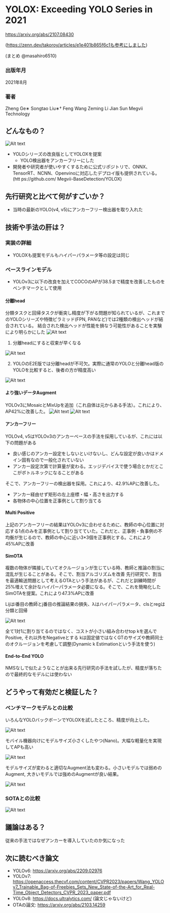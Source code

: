 # YOLOX: Exceeding YOLO Series in 2021
https://arxiv.org/abs/2107.08430

(https://zenn.dev/takoroy/articles/e1e401b865f6c1も参考にしました)

(まとめ @masahiro6510)

### 出版年月
2021年8月

### 著者
Zheng Ge∗ Songtao Liu∗† Feng Wang Zeming Li Jian Sun
Megvii Technology

## どんなもの？
![Alt text](yolox_fig/image.png)
- YOLOシリーズの改良版としてYOLOXを提案
    - YOLO検出器をアンカーフリーにした
- 開発者や研究者が使いやすくするために公式リポジトリで、ONNX、TensorRT、NCNN、Openvinoに対応したデプロイ版も提供されている。(htt
ps://github.com/ Megvii-BaseDetection/YOLOX)

## 先行研究と比べて何がすごいか？
- 当時の最新のYOLO(v4, v5)にアンカーフリー検出器を取り入れた

## 技術や手法の肝は？
### 実装の詳細
- YOLOXも提案モデルもハイパーパラメータ等の設定は同じ

### ベースラインモデル
- YOLOv3に以下の改良を加えてCOCOのAPが38.5まで精度を改善したものをベンチマークとして使用
    
#### 分離head
分類タスクと回帰タスクが衝突し精度が下がる問題が知られているが、これまでのYOLOシリーズや特徴ピラミッド(FPN, PANなど)では2種類の検出ヘッドが結合されている。
結合された検出ヘッドが性能を損なう可能性があることを実験により明らかにした
![Alt text](yolox_fig/image-2.png)

1. 分離headにすると収束が早くなる

![Alt text](yolox_fig/image-3.png)

2. YOLOのE2E版では分離headが不可欠。実際に通常のYOLOと分離head版のYOLOを比較すると、後者の方が精度高い

![Alt text](yolox_fig/image-4.png)

#### より強いデータAugment
YOLOv3にMosaicとMixUpを追加（これ自体は元からある手法）。これにより、AP42%に改善した。
![Alt text](yolox_fig/image8.png)
![Alt text](yolox_fig/image9.png)

#### アンカーフリー
YOLOv4, v5はYOLOv3のアンカーベースの手法を採用しているが、これには以下の問題がある
- 良い感じのアンカー設定をしないといけないし、どんな設定が良いかはドメイン固有なので一般化されていない
- アンカー設定次第で計算量が変わる。エッジデバイスで使う場合とかだとここがボトルネックになることがある

そこで、アンカーフリーの検出器を採用。これにより、42.9%APに改善した。
- アンカー経由せず矩形の左上座標・幅・高さを出力する
- 各物体の中心位置を正事例として割り当てる

#### Multi Positive
上記のアンカーフリーの結果はYOLOv3に合わせるために、教師の中心位置に対応する1点のみを正事例として割り当てていた。これだと、正事例・負事例の不均衡が生じるので、教師の中心に近い3*3個を正事例とする。これにより45%APに改善

#### SimOTA
複数の物体が隣接していてオクルージョンが生じている時、教師と推論の割当に混乱が生じることがある。そこで、割当アルゴリズムを改善
先行研究で、割当を最適輸送問題として考えるOTAという手法があるが、これだと訓練時間が25%増えて余計なハイパーパラメータ必要になる。そこで、これを簡略化したSimOTAを提案。これにより47.3%APに改善

Lijはi番目の教師とj番目の推論結果の損失、λはハイパーパラメータ、clsとregは分類と回帰

![Alt text](yolox_fig/image10.png)

全て1対1に割り当てるのではなく、コストが小さい組み合わせtop kを選んでPositive, それ以外をNegativeとする
kは固定値ではなくGTのサイズや教師同士のオクルージョンを考慮して調整(Dynamic k Estimationという手法を使う)

#### End-to-End YOLO
NMSなしで似たようなことが出来る先行研究の手法を試したが、精度が落ちたので最終的なモデルには使わない

## どうやって有効だと検証した？
### ベンチマークモデルとの比較
いろんなYOLOバックボーンでYOLOXを試したところ、精度が向上した。

![Alt text](yolox_fig/image-5.png)

モバイル機器向けにモデルサイズ小さくしたやつ(Nano)。大幅な軽量化を実現してAPも高い

![Alt text](yolox_fig/image-6.png)

モデルサイズが変わると適切なAugment法も変わる。小さいモデルでは弱めのAugment, 大きいモデルでは強めのAugmentが良い結果。

![Alt text](yolox_fig/image-7.png)

### SOTAとの比較


![Alt text](yolox_fig/image-1.png)


## 議論はある？
従来の手法ではなぜアンカーを導入していたのか気になった

## 次に読むべき論文
- YOLOv6: https://arxiv.org/abs/2209.02976
- YOLOv7: https://openaccess.thecvf.com/content/CVPR2023/papers/Wang_YOLOv7_Trainable_Bag-of-Freebies_Sets_New_State-of-the-Art_for_Real-Time_Object_Detectors_CVPR_2023_paper.pdf
- YOLOv8: https://docs.ultralytics.com/ (論文じゃないけど)
- OTAの論文: https://arxiv.org/abs/2103.14259
